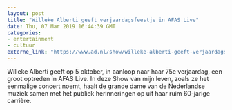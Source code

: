 ```yaml
---
layout: post
title: "Willeke Alberti geeft verjaardagsfeestje in AFAS Live"
date: Thu, 07 Mar 2019 16:44:39 GMT
categories: 
- entertainment 
- cultuur 
externe_link: "https://www.ad.nl/show/willeke-alberti-geeft-verjaardagsfeestje-in-afas-live~a0bbd70f/"
---
```


Willeke Alberti geeft op 5 oktober, in aanloop naar haar 75e verjaardag, een groot optreden in AFAS Live. In deze Show van mijn leven, zoals ze het eenmalige concert noemt, haalt de grande dame van de Nederlandse muziek samen met het publiek herinneringen op uit haar ruim 60-jarige carrière.

